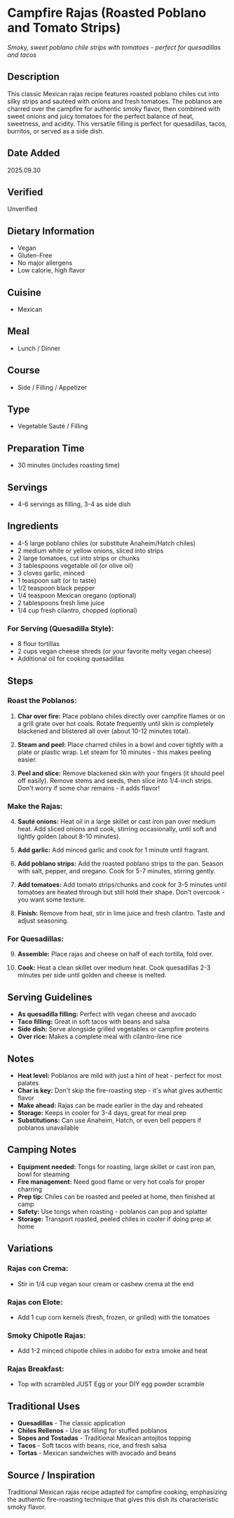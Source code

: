 # Campfire Rajas (Roasted Poblano and Tomato Strips)
*Smoky, sweet poblano chile strips with tomatoes - perfect for quesadillas and tacos*

## Description
This classic Mexican rajas recipe features roasted poblano chiles cut into silky strips and sautéed with onions and fresh tomatoes. The poblanos are charred over the campfire for authentic smoky flavor, then combined with sweet onions and juicy tomatoes for the perfect balance of heat, sweetness, and acidity. This versatile filling is perfect for quesadillas, tacos, burritos, or served as a side dish.

## Date Added
2025.09.30

## Verified
Unverified

## Dietary Information
- Vegan
- Gluten-Free
- No major allergens
- Low calorie, high flavor

## Cuisine
- Mexican

## Meal
- Lunch / Dinner

## Course
- Side / Filling / Appetizer

## Type
- Vegetable Sauté / Filling

## Preparation Time
- 30 minutes (includes roasting time)

## Servings
- 4-6 servings as filling, 3-4 as side dish

## Ingredients
- 4-5 large poblano chiles (or substitute Anaheim/Hatch chiles)
- 2 medium white or yellow onions, sliced into strips
- 2 large tomatoes, cut into strips or chunks
- 3 tablespoons vegetable oil (or olive oil)
- 3 cloves garlic, minced
- 1 teaspoon salt (or to taste)
- 1/2 teaspoon black pepper
- 1/4 teaspoon Mexican oregano (optional)
- 2 tablespoons fresh lime juice
- 1/4 cup fresh cilantro, chopped (optional)

### For Serving (Quesadilla Style):
- 8 flour tortillas
- 2 cups vegan cheese shreds (or your favorite melty vegan cheese)
- Additional oil for cooking quesadillas

## Steps
### Roast the Poblanos:
1. **Char over fire:** Place poblano chiles directly over campfire flames or on a grill grate over hot coals. Rotate frequently until skin is completely blackened and blistered all over (about 10-12 minutes total).

2. **Steam and peel:** Place charred chiles in a bowl and cover tightly with a plate or plastic wrap. Let steam for 10 minutes - this makes peeling easier.

3. **Peel and slice:** Remove blackened skin with your fingers (it should peel off easily). Remove stems and seeds, then slice into 1/4-inch strips. Don't worry if some char remains - it adds flavor!

### Make the Rajas:
4. **Sauté onions:** Heat oil in a large skillet or cast iron pan over medium heat. Add sliced onions and cook, stirring occasionally, until soft and lightly golden (about 8-10 minutes).

5. **Add garlic:** Add minced garlic and cook for 1 minute until fragrant.

6. **Add poblano strips:** Add the roasted poblano strips to the pan. Season with salt, pepper, and oregano. Cook for 5-7 minutes, stirring gently.

7. **Add tomatoes:** Add tomato strips/chunks and cook for 3-5 minutes until tomatoes are heated through but still hold their shape. Don't overcook - you want some texture.

8. **Finish:** Remove from heat, stir in lime juice and fresh cilantro. Taste and adjust seasoning.

### For Quesadillas:
9. **Assemble:** Place rajas and cheese on half of each tortilla, fold over.

10. **Cook:** Heat a clean skillet over medium heat. Cook quesadillas 2-3 minutes per side until golden and cheese is melted.

## Serving Guidelines
- **As quesadilla filling:** Perfect with vegan cheese and avocado
- **Taco filling:** Great in soft tacos with beans and salsa
- **Side dish:** Serve alongside grilled vegetables or campfire proteins
- **Over rice:** Makes a complete meal with cilantro-lime rice

## Notes
- **Heat level:** Poblanos are mild with just a hint of heat - perfect for most palates
- **Char is key:** Don't skip the fire-roasting step - it's what gives authentic flavor
- **Make ahead:** Rajas can be made earlier in the day and reheated
- **Storage:** Keeps in cooler for 3-4 days, great for meal prep
- **Substitutions:** Can use Anaheim, Hatch, or even bell peppers if poblanos unavailable

## Camping Notes
- **Equipment needed:** Tongs for roasting, large skillet or cast iron pan, bowl for steaming
- **Fire management:** Need good flame or very hot coals for proper charring
- **Prep tip:** Chiles can be roasted and peeled at home, then finished at camp
- **Safety:** Use tongs when roasting - poblanos can pop and splatter
- **Storage:** Transport roasted, peeled chiles in cooler if doing prep at home

## Variations
### Rajas con Crema:
- Stir in 1/4 cup vegan sour cream or cashew crema at the end

### Rajas con Elote:
- Add 1 cup corn kernels (fresh, frozen, or grilled) with the tomatoes

### Smoky Chipotle Rajas:
- Add 1-2 minced chipotle chiles in adobo for extra smoke and heat

### Rajas Breakfast:
- Top with scrambled JUST Egg or your DIY egg powder scramble

## Traditional Uses
- **Quesadillas** - The classic application
- **Chiles Rellenos** - Use as filling for stuffed poblanos
- **Sopes and Tostadas** - Traditional Mexican antojitos topping
- **Tacos** - Soft tacos with beans, rice, and fresh salsa
- **Tortas** - Mexican sandwiches with avocado and beans

## Source / Inspiration
Traditional Mexican rajas recipe adapted for campfire cooking, emphasizing the authentic fire-roasting technique that gives this dish its characteristic smoky flavor.